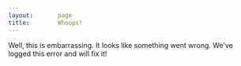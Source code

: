 ```yaml
---
layout:       page
title:        Whoops!
---
```


Well, this is embarrassing. It looks like something went wrong. We've logged this error and will fix it!